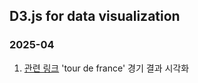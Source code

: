 ## D3.js for data visualization

### 2025-04
1. [관련 링크](https://flowingdata.com/2019/06/18/getting-started-with-d3/) 'tour de france' 경기 결과 시각화 
